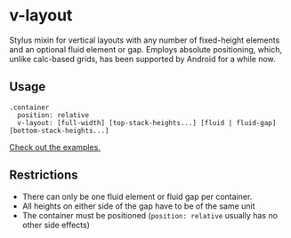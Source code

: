 # v-layout

Stylus mixin for vertical layouts with any number of fixed-height elements and an optional fluid element or gap. Employs absolute positioning, which, unlike calc-based grids, has been supported by Android for a while now.

## Usage

```
.container
  position: relative
  v-layout: [full-width] [top-stack-heights...] [fluid | fluid-gap] [bottom-stack-heights...]
```

[Check out the examples.](http://bopjesvla.github.io/stylus-vertical-layout)

## Restrictions

- There can only be one fluid element or fluid gap per container.
- All heights on either side of the gap have to be of the same unit
- The container must be positioned (`position: relative` usually has no other side effects)
